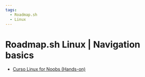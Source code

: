 ```yaml
---
tags:
  - Roadmap.sh
  - Linux
---
```


# Roadmap.sh Linux | Navigation basics

- [Curso Linux for Noobs (Hands-on)](./20250402_course_linux_for_noobs_hands_on.md)
